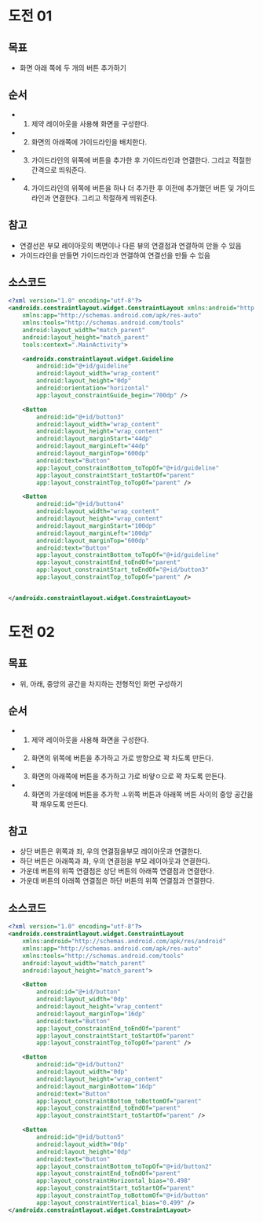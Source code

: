 # 도전 01

## 목표

* 화면 아래 쪽에 두 개의 버튼 추가하기

## 순서

* 1. 제약 레이아웃을 사용해 화면을 구성한다.
* 2. 화면의 아래쪽에 가이드라인을 배치한다.
* 3. 가이드라인의 위쪽에 버튼을 추가한 후 가이드라인과 연결한다. 그리고 적절한 간격으로 띄워준다.
* 4. 가이드라인의 위쪽에 버튼을 하나 더 추가한 후 이전에 추가했던 버튼 및 가이드라인과 연결한다. 그리고 적절하게 띄워준다.

## 참고

* 연결선은 부모 레이아웃의 벽면이나 다른 뷰의 연결점과 연결하여 만들 수 있음
* 가이드라인을 만들면 가이드라인과 연결하여 연결선을 만들 수 있음

## 소스코드

```xml
<?xml version="1.0" encoding="utf-8"?>
<androidx.constraintlayout.widget.ConstraintLayout xmlns:android="http://schemas.android.com/apk/res/android"
    xmlns:app="http://schemas.android.com/apk/res-auto"
    xmlns:tools="http://schemas.android.com/tools"
    android:layout_width="match_parent"
    android:layout_height="match_parent"
    tools:context=".MainActivity">

    <androidx.constraintlayout.widget.Guideline
        android:id="@+id/guideline"
        android:layout_width="wrap_content"
        android:layout_height="0dp"
        android:orientation="horizontal"
        app:layout_constraintGuide_begin="700dp" />

    <Button
        android:id="@+id/button3"
        android:layout_width="wrap_content"
        android:layout_height="wrap_content"
        android:layout_marginStart="44dp"
        android:layout_marginLeft="44dp"
        android:layout_marginTop="600dp"
        android:text="Button"
        app:layout_constraintBottom_toTopOf="@+id/guideline"
        app:layout_constraintStart_toStartOf="parent"
        app:layout_constraintTop_toTopOf="parent" />

    <Button
        android:id="@+id/button4"
        android:layout_width="wrap_content"
        android:layout_height="wrap_content"
        android:layout_marginStart="100dp"
        android:layout_marginLeft="100dp"
        android:layout_marginTop="600dp"
        android:text="Button"
        app:layout_constraintBottom_toTopOf="@+id/guideline"
        app:layout_constraintEnd_toEndOf="parent"
        app:layout_constraintStart_toEndOf="@+id/button3"
        app:layout_constraintTop_toTopOf="parent" />


</androidx.constraintlayout.widget.ConstraintLayout>
```

# 도전 02

## 목표

* 위, 아래, 중앙의 공간을 차지하는 전형적인 화면 구성하기

## 순서

* 1. 제약 레이아웃을 사용해 화면을 구성한다.
* 2. 화면의 위쪽에 버튼을 추가하고 가로 방향으로 꽉 차도록 만든다.
* 3. 화면의 아래쪽에 버튼을 추가하고 가로 바얗ㅇ으로 꽉 차도록 만든다.
* 4. 화면의 가운데에 버튼을 추가학 ㅗ위쪽 버튼과 아래쪽 버튼 사이의 중앙 공간을 꽉 채우도록 만든다.

## 참고

* 상단 버튼은 위쪽과 좌, 우의 연결점을부모 레이아웃과 연결한다.
* 하단 버튼은 아래쪽과 좌, 우의 연결점을 부모 레이아웃과 연결한다.
* 가운데 버튼의 위쪽 연결점은 상단 버튼의 아래쪽 연결점과 연결한다.
* 가운데 버튼의 아래쪽 연결점은 하단 버튼의 위쪽 연결점과 연결한다.

## 소스코드
```xml
<?xml version="1.0" encoding="utf-8"?>
<androidx.constraintlayout.widget.ConstraintLayout
    xmlns:android="http://schemas.android.com/apk/res/android"
    xmlns:app="http://schemas.android.com/apk/res-auto"
    xmlns:tools="http://schemas.android.com/tools"
    android:layout_width="match_parent"
    android:layout_height="match_parent">

    <Button
        android:id="@+id/button"
        android:layout_width="0dp"
        android:layout_height="wrap_content"
        android:layout_marginTop="16dp"
        android:text="Button"
        app:layout_constraintEnd_toEndOf="parent"
        app:layout_constraintStart_toStartOf="parent"
        app:layout_constraintTop_toTopOf="parent" />

    <Button
        android:id="@+id/button2"
        android:layout_width="0dp"
        android:layout_height="wrap_content"
        android:layout_marginBottom="16dp"
        android:text="Button"
        app:layout_constraintBottom_toBottomOf="parent"
        app:layout_constraintEnd_toEndOf="parent"
        app:layout_constraintStart_toStartOf="parent" />

    <Button
        android:id="@+id/button5"
        android:layout_width="0dp"
        android:layout_height="0dp"
        android:text="Button"
        app:layout_constraintBottom_toTopOf="@+id/button2"
        app:layout_constraintEnd_toEndOf="parent"
        app:layout_constraintHorizontal_bias="0.498"
        app:layout_constraintStart_toStartOf="parent"
        app:layout_constraintTop_toBottomOf="@+id/button"
        app:layout_constraintVertical_bias="0.499" />
</androidx.constraintlayout.widget.ConstraintLayout>
```
